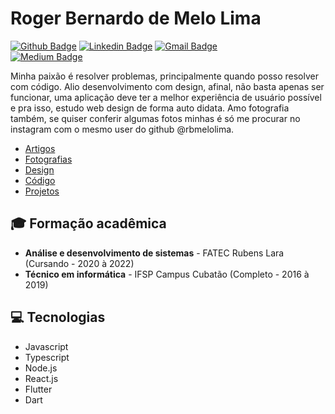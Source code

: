 # Roger Bernardo de Melo Lima
  
[![Github Badge](https://img.shields.io/badge/-Github-000?style=flat-square&logo=Github&logoColor=white&link=https://github.com/rbmelolima)](https://github.com/rbmelolima)
[![Linkedin Badge](https://img.shields.io/badge/-LinkedIn-blue?style=flat-square&logo=Linkedin&logoColor=white&link=https://www.linkedin.com/in/rbmelolima/)](https://www.linkedin.com/in/rbmelolima/)
[![Gmail Badge](https://img.shields.io/badge/-Gmail-c14438?style=flat-square&logo=Gmail&logoColor=white&link=mailto:rbmelolima@gmail.com)](mailto:rbmelolima@gmail.com/)  
[![Medium Badge](https://img.shields.io/badge/-Medium-000000?style=flat-square&logo=Medium&logoColor=white&link=https://medium.com/@rbmelolima)](https://medium.com/@rbmelolima)  

Minha paixão é resolver problemas, principalmente quando posso resolver com código. Alio desenvolvimento com design, afinal, não basta apenas ser funcionar, uma aplicação deve ter a melhor experiência de usuário possível e pra isso, estudo web design de forma auto didata. Amo fotografia também, se quiser conferir algumas fotos minhas é só me procurar no instagram com o mesmo user do github @rbmelolima. 

- [Artigos](https://medium.com/@rbmelolima)
- [Fotografias](https://www.instagram.com/rbmelolima/)
- [Design](https://dribbble.com/rbmelolima)
- [Código](https://github.com/rbmelolima)
- [Projetos](https://github.com/rbmelolima/rbmelolima/blob/master/projetos.md)

## :mortar_board: Formação acadêmica 
- **Análise e desenvolvimento de sistemas** - FATEC Rubens Lara (Cursando - 2020 à 2022)
- **Técnico em informática** - IFSP Campus Cubatão (Completo - 2016 à 2019)

## :computer: Tecnologias
- Javascript
- Typescript
- Node.js
- React.js
- Flutter
- Dart


